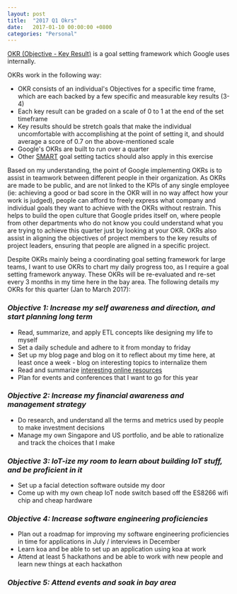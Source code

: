 ```yaml
---
layout: post
title:  "2017 Q1 Okrs"
date:   2017-01-10 00:00:00 +0800
categories: "Personal"
---
```


[OKR (Objective - Key Result)](https://rework.withgoogle.com/guides/set-goals-with-okrs/steps/introduction/) is a goal setting framework which Google uses internally. 

OKRs work in the following way:
+ OKR consists of an individual's Objectives for a specific time frame, which are each backed by a few specific and measurable key results (3-4) 
+ Each key result can be graded on a scale of 0 to 1 at the end of the set timeframe 
+ Key results should be stretch goals that make the individual uncomfortable with accomplishing at the point of setting it, and should average a score of 0.7 on the above-mentioned scale
+ Google's OKRs are built to run over a quarter
+ Other [SMART](http://www.yourcoach.be/en/coaching-tools/smart-goal-setting.php) goal setting tactics should also apply in this exercise 

Based on my understanding, the point of Google implementing OKRs is to assist in teamwork between different people in their organization. As OKRs are made to be public, and are not linked to the KPIs of any single employee (ie: achieving a good or bad score in the OKR will in no way affect how your work is judged), people can afford to freely express what company and individual goals they want to achieve with the OKRs without restrain. This helps to build the open culture that Google prides itself on, where people from other departments who do not know you could understand what you are trying to achieve this quarter just by looking at your OKR. OKRs also assist in aligning the objectives of project members to the key results of project leaders, ensuring that people are aligned in a specific project.

Despite OKRs mainly being a coordinating goal setting framework for large teams, I want to use OKRs to chart my daily progress too, as I require a goal setting framework anyway. These OKRs will be re-evaluated and re-set every 3 months in my time here in the bay area. The following details my OKRs for this quarter (Jan to March 2017):

### *Objective 1: Increase my self awareness and direction, and start planning long term*
+ Read, summarize, and apply ETL concepts like designing my life to myself
+ Set a daily schedule and adhere to it from monday to friday
+ Set up my blog page and blog on it to reflect about my time here, at least once a week - blog on interesting topics to internalize them
+ Read and summarize [interesting online resources](https://docs.google.com/document/d/1FbCWcnnajHWk594dKmN35b_we50WZf_-cwxqg-cYaRY/edit)
+ Plan for events and conferences that I want to go for this year

### *Objective 2: Increase my financial awareness and management strategy*
+ Do research, and understand all the terms and metrics used by people to make investment decisions
+ Manage my own Singapore and US portfolio, and be able to rationalize and track the choices that I make

### *Objective 3: IoT-ize my room to learn about building IoT stuff, and be proficient in it*
+ Set up a facial detection software outside my door
+ Come up with my own cheap IoT node switch based off the ES8266 wifi chip and cheap hardware

### *Objective 4: Increase software engineering proficiencies*
+ Plan out a roadmap for improving my software engineering proficiencies in time for applications in July / interviews in December
+ Learn koa and be able to set up an application using koa at work
+ Attend at least 5 hackathons and be able to work with new people and learn new things at each hackathon

### *Objective 5: Attend events and soak in bay area*
